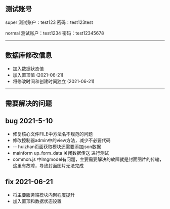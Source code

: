 ## 测试账号
super
测试账户：test123
密码：test123test

normal
测试账户：test1234
密码：test12345678
***
## 数据库修改信息

* 加入数据状态值
* 加入置顶值 (2021-06-21)
* 将修改时间和创建时间独立 (2021-06-21)

***

## 需要解决的问题


## bug 2021-5-10

* 修复核心文件FILE中方法名不规范的问题
* 修改控制器admin中的view方法，减少不必要代码
* -- huizhan页面获取模块还需要添加json数据
* mainform up_form_data 关闭数据传送 进行测试
* common.js 中Imgmodel有问题，主要需要解决的故障就是封面图片的传输，这里有故障，导致封面图片无法完成

## fix 2021-06-21

* 将主要服务端模块内聚程度提升
* 加入置顶和数据状态设置